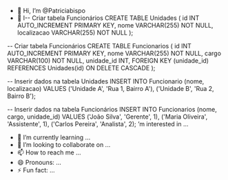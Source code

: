 - 👋 Hi, I’m @Patriciabispo
- 👀 I-- Criar tabela Funcionários
CREATE TABLE Unidades (
    id INT AUTO_INCREMENT PRIMARY KEY,
    nome VARCHAR(255) NOT NULL,
    localizacao VARCHAR(255) NOT NULL
);

-- Criar tabela Funcionários
CREATE TABLE Funcionarios (
    id INT AUTO_INCREMENT PRIMARY KEY,
    nome VARCHAR(255) NOT NULL,
    cargo VARCHAR(100) NOT NULL,
    unidade_id INT,
    FOREIGN KEY (unidade_id) REFERENCES Unidades(id) ON DELETE CASCADE
);

-- Inserir dados na tabela Unidades
INSERT INTO Funcionario (nome, localizacao) VALUES
('Unidade A', 'Rua 1, Bairro A'),
('Unidade B', 'Rua 2, Bairro B');

-- Inserir dados na tabela Funcionários
INSERT INTO Funcionarios (nome, cargo, unidade_id) VALUES
('João Silva', 'Gerente', 1),
('Maria Oliveira', 'Assistente', 1),
('Carlos Pereira', 'Analista', 2);
’m interested in ...
- 🌱 I’m currently learning ...
- 💞️ I’m looking to collaborate on ...
- 📫 How to reach me ...
- 😄 Pronouns: ...
- ⚡ Fun fact: ...

<!---
Patriciabispo/Patriciabispo is a ✨ special ✨ repository because its `README.md` (this file) appears on your GitHub profile.
You can click the Preview link to take a look at your changes.
--->
